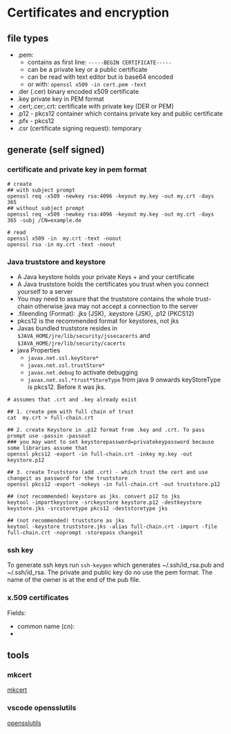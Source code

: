 # Certificates and encryption

## file types

- .pem: 
    - contains as first line: `-----BEGIN CERTIFICATE-----`
    - can be a private key or a public certificate
    - can be read with text editor but is base64 encoded
    - or with: `openssl x509 -in cert.pem -text`
- .der (.cer) binary encoded x509 certificate
- .key private key in PEM format
- .cert;.cer;.crt: certificate with private key (DER or PEM)
- .p12 - pkcs12 container which contains private key and public certificate
- .pfx - pkcs12
- .csr (certificate signing request): temporary 

## generate (self signed)

### certificate and private key in pem format

```shell
# create 
## with subject prompt
openssl req -x509 -newkey rsa:4096 -keyout my.key -out my.crt -days 365
## without subject prompt
openssl req -x509 -newkey rsa:4096 -keyout my.key -out my.crt -days 365 -subj /CN=example.de

# read 
openssl x509 -in  my.crt -text -noout
openssl rsa -in my.crt -text -noout
```

### Java truststore and keystore

- A Java keystore holds your private Keys + and your certificate
- A Java truststore holds the certificates you trust when you connect yourself to a server   
- You may need to assure that the truststore contains the whole trust-chain otherwise java may not accept a connection to the server  
- .fileending (Format): .jks (JSK), .keystore (JSK), .p12 (PKCS12)
- pkcs12 is the recommended format for keystores, not jks
- Javas bundled truststore resides in `$JAVA_HOME/jre/lib/security/jssecacerts` and `$JAVA_HOME/jre/lib/security/cacerts`
- java Properties 
  - `javax.net.ssl.keyStore*` 
  - `javax.net.ssl.trustStore*` 
  - `javax.net.debug` to activate debugging
  - `javax.net.ssl.*trust*StoreType` from java 9 onwards keyStoreType is pkcs12. Before it was jks.

```shell
# assumes that .crt and .key already exist

## 1. create pem with full chain of trust
cat  my.crt > full-chain.crt

## 2. create Keystore in .p12 format from .key and .crt. To pass prompt use -passin -passout
### you may want to set keystorepassword=privatekeypassword because some libraries assume that
openssl pkcs12 -export -in full-chain.crt -inkey my.key -out keystore.p12

## 3. create Truststore (add .crt) - which trust the cert and use changeit as password for the truststore
openssl pkcs12 -export -nokeys -in full-chain.crt -out truststore.p12

## (not recommended) keystore as jks. convert p12 to jks
keytool -importkeystore -srckeystore keystore.p12 -destkeystore keystore.jks -srcstoretype pkcs12 -deststoretype jks

## (not recommended) truststore as jks 
keytool -keystore truststore.jks -alias full-chain.crt -import -file full-chain.crt -noprompt -storepass changeit
```

### ssh key

To generate ssh keys run `ssh-keygen` which generates ~/.ssh/id_rsa.pub and ~/.ssh/id_rsa. The private and public key do no use the pem format. The name of the owner is at the end of the pub file.

### x.509 certificates

Fields:

- common name (cn):
- 

## tools

### mkcert

[mkcert](https://github.com/FiloSottile/mkcert)

### vscode opensslutils

[opensslutils](https://marketplace.visualstudio.com/items?itemName=ffaraone.opensslutils)
